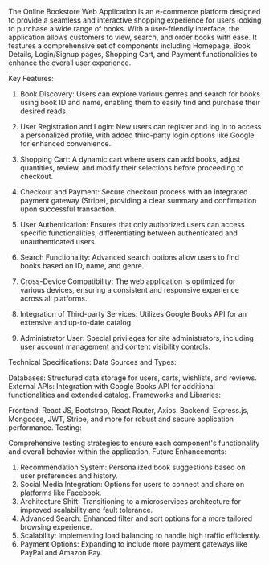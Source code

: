 The Online Bookstore Web Application is an e-commerce platform designed to provide a seamless and interactive shopping experience for users looking to purchase a wide range of books. With a user-friendly interface, the application allows customers to view, search, and order books with ease. It features a comprehensive set of components including Homepage, Book Details, Login/Signup pages, Shopping Cart, and Payment functionalities to enhance the overall user experience.

Key Features:
1. Book Discovery: Users can explore various genres and search for books using book ID and name, enabling them to easily find and purchase their desired reads.

2. User Registration and Login: New users can register and log in to access a personalized profile, with added third-party login options like Google for enhanced convenience.

3. Shopping Cart: A dynamic cart where users can add books, adjust quantities, review, and modify their selections before proceeding to checkout.

4. Checkout and Payment: Secure checkout process with an integrated payment gateway (Stripe), providing a clear summary and confirmation upon successful transaction.

5. User Authentication: Ensures that only authorized users can access specific functionalities, differentiating between authenticated and unauthenticated users.

6. Search Functionality: Advanced search options allow users to find books based on ID, name, and genre.

7. Cross-Device Compatibility: The web application is optimized for various devices, ensuring a consistent and responsive experience across all platforms.

8. Integration of Third-party Services: Utilizes Google Books API for an extensive and up-to-date catalog.

9. Administrator User: Special privileges for site administrators, including user account management and content visibility controls.

Technical Specifications:
Data Sources and Types:

Databases: Structured data storage for users, carts, wishlists, and reviews.
External APIs: Integration with Google Books API for additional functionalities and extended catalog.
Frameworks and Libraries:

Frontend: React JS, Bootstrap, React Router, Axios.
Backend: Express.js, Mongoose, JWT, Stripe, and more for robust and secure application performance.
Testing:

Comprehensive testing strategies to ensure each component's functionality and overall behavior within the application.
Future Enhancements:
1. Recommendation System: Personalized book suggestions based on user preferences and history.
2. Social Media Integration: Options for users to connect and share on platforms like Facebook.
3. Architecture Shift: Transitioning to a microservices architecture for improved scalability and fault tolerance.
4. Advanced Search: Enhanced filter and sort options for a more tailored browsing experience.
5. Scalability: Implementing load balancing to handle high traffic efficiently.
6. Payment Options: Expanding to include more payment gateways like PayPal and Amazon Pay.
